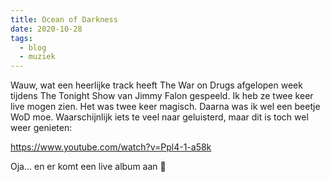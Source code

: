 ```yaml
---
title: Ocean of Darkness
date: 2020-10-28
tags:
  - blog
  - muziek
---
```


Wauw, wat een heerlijke track heeft The War on Drugs afgelopen week tijdens The Tonight Show van Jimmy Falon gespeeld. Ik heb ze twee keer live mogen zien. Het was twee keer magisch. Daarna was ik wel een beetje WoD moe. Waarschijnlijk iets te veel naar geluisterd, maar dit is toch wel weer genieten:

https://www.youtube.com/watch?v=Ppl4-1-a58k

Oja... en er komt een live album aan 🎉

